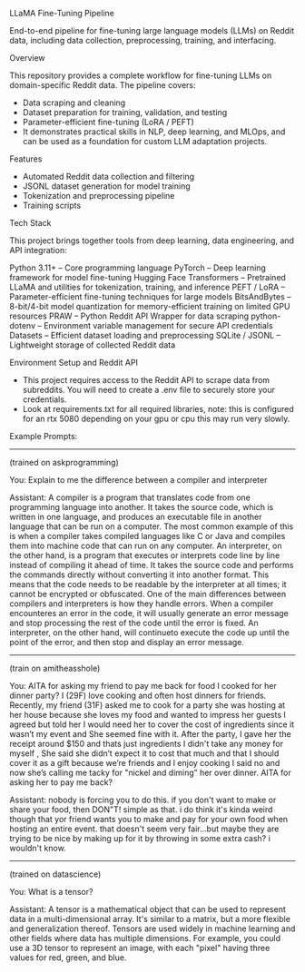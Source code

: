 LLaMA Fine-Tuning Pipeline

End-to-end pipeline for fine-tuning large language models (LLMs) on Reddit data, including data collection, preprocessing, training, and interfacing.

Overview

This repository provides a complete workflow for fine-tuning LLMs on domain-specific Reddit data. The pipeline covers:

* Data scraping and cleaning
* Dataset preparation for training, validation, and testing
* Parameter-efficient fine-tuning (LoRA / PEFT)
* It demonstrates practical skills in NLP, deep learning, and MLOps, and can be used as a foundation for custom LLM adaptation projects.

Features

* Automated Reddit data collection and filtering
* JSONL dataset generation for model training
* Tokenization and preprocessing pipeline
* Training scripts

Tech Stack

This project brings together tools from deep learning, data engineering, and API integration:

Python 3.11+
 – Core programming language
PyTorch
 – Deep learning framework for model fine-tuning
Hugging Face Transformers
 – Pretrained LLaMA and utilities for tokenization, training, and inference
PEFT / LoRA
 – Parameter-efficient fine-tuning techniques for large models
 BitsAndBytes
 – 8-bit/4-bit model quantization for memory-efficient training on limited GPU resources
PRAW
 – Python Reddit API Wrapper for data scraping
python-dotenv
 – Environment variable management for secure API credentials
Datasets
 – Efficient dataset loading and preprocessing
SQLite / JSONL
 – Lightweight storage of collected Reddit data
 
Environment Setup and Reddit API
* This project requires access to the Reddit API to scrape data from subreddits. You will need to create a .env file to securely store your credentials.
* Look at requirements.txt for all required libraries, note: this is configured for an rtx 5080 depending on your gpu or cpu this may run very slowly.

Example Prompts:

---

(trained on askprogramming)

You: Explain to me the difference between a compiler and interpreter

Assistant: A compiler is a program that translates code from one programming language into another. It takes the source code, which is written in one language, and produces an executable file in another language that can be run on a computer. The most common example of this is when a compiler takes compiled languages like C or Java and compiles them into machine code that can run on any computer.
An interpreter, on the other hand, is a program that executes or interprets code line by line instead of compiling it ahead of time. It takes the source code and performs the commands directly without converting it into another format. This means that the code needs to be readable by the interpreter at all times; it cannot be encrypted or obfuscated.
One of the main differences between compilers and interpreters is how they handle errors. When a compiler encounteres an error in the code, it will usually generate an error message and stop processing the rest of the code until the error is fixed. An interpreter, on the other hand, will continueto execute the code up until the point of the error, and then stop and display an error message.

---

(train on amitheasshole)

You: AITA for asking my friend to pay me back for food I cooked for her dinner party? I (29F) love cooking and often host dinners for friends. Recently, my friend (31F) asked me to cook for a party she was hosting at her house because she loves my food and wanted to impress her guests I agreed but told her I would need her to cover the cost of ingredients since it wasn’t my event and She seemed fine with it. 
After the party, I gave her the receipt around $150 and thats just ingredients I didn't take any money for myself , She said she didn’t expect it to cost that much and that I should cover it as a gift because we’re friends and I enjoy cooking I said no and now she’s calling me tacky for "nickel and diming” her over dinner. AITA for asking her to pay me back?

Assistant: nobody is forcing you to do this. if you don't want to make or share your food, then DON"T! simple as that.
i do think it's kinda weird though that yor friend wants you to make and pay for your own food when hosting an entire event. that doesn't seem very fair...but maybe they are trying to be nice by making up for it by throwing in some extra cash? i wouldn't know.

---

(trained on datascience)

You: What is a tensor?

Assistant: A tensor is a mathematical object that can be used to represent data in a multi-dimensional array. It's similar to a matrix, but a more flexible and generalization thereof. Tensors are used widely in machine learning and other fields where data has multiple dimensions. For example, you could use a 3D tensor to represent an image, with each "pixel" having three values for red, green, and blue. 




